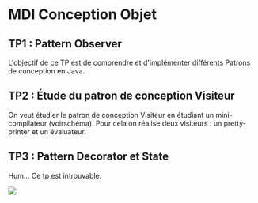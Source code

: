 # MDI Conception Objet

## TP1 : Pattern Observer

L'objectif de ce TP est de comprendre et d'implémenter différents Patrons de conception en Java.

## TP2 : Étude du patron de conception Visiteur

On veut étudier le patron de conception Visiteur en étudiant un mini-compilateur (voirschéma). Pour cela on réalise deux visiteurs : un pretty-printer et un évaluateur.

## TP3 : Pattern Decorator et State

Hum... Ce tp est introuvable.

![](https://media.giphy.com/media/hEc4k5pN17GZq/giphy.gif)
